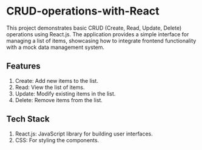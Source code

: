 # CRUD-operations-with-React

This project demonstrates basic CRUD (Create, Read, Update, Delete) operations using React.js. The application provides a simple interface for managing a list of items, showcasing how to integrate frontend functionality with a mock data management system.

## Features
1. Create: Add new items to the list.
2. Read: View the list of items.
3. Update: Modify existing items in the list.
4. Delete: Remove items from the list.
## Tech Stack
1. React.js: JavaScript library for building user interfaces.
2. CSS: For styling the components.
